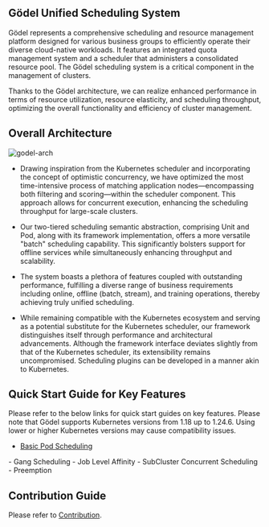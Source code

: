 ## Gödel Unified Scheduling System
Gödel represents a comprehensive scheduling and resource management platform designed for various business groups to efficiently operate their diverse cloud-native workloads. It features an integrated quota management system and a scheduler that administers a consolidated resource pool. The Gödel scheduling system is a critical component in the management of clusters.

Thanks to the Gödel architecture, we can realize enhanced performance in terms of resource utilization, resource elasticity, and scheduling throughput, optimizing the overall functionality and efficiency of cluster management.

## Overall Architecture
![godel-arch](docs/images/godel-arch.png)
- Drawing inspiration from the Kubernetes scheduler and incorporating the concept of optimistic concurrency, we have optimized the most time-intensive process of matching application nodes—encompassing both filtering and scoring—within the scheduler component. This approach allows for concurrent execution, enhancing the scheduling throughput for large-scale clusters.

- Our two-tiered scheduling semantic abstraction, comprising Unit and Pod, along with its framework implementation, offers a more versatile "batch" scheduling capability. This significantly bolsters support for offline services while simultaneously enhancing throughput and scalability.

- The system boasts a plethora of features coupled with outstanding performance, fulfilling a diverse range of business requirements including online, offline (batch, stream), and training operations, thereby achieving truly unified scheduling.

- While remaining compatible with the Kubernetes ecosystem and serving as a potential substitute for the Kubernetes scheduler, our framework distinguishes itself through performance and architectural advancements. Although the framework interface deviates slightly from that of the Kubernetes scheduler, its extensibility remains uncompromised. Scheduling plugins can be developed in a manner akin to Kubernetes.

## Quick Start Guide for Key Features
Please refer to the below links for quick start guides on key features. Please note that Gödel supports Kubernetes versions from 1.18 up to 1.24.6. Using lower or higher Kubernetes versions may cause compatibility issues.

- [Basic Pod Scheduling](./docs/features/basic-pod.md)
<TODO Link the corresponding Markdown pages here>
- Gang Scheduling
- Job Level Affinity
- SubCluster Concurrent Scheduling
- Preemption

## Contribution Guide
Please refer to [Contribution](CONTRIBUTING.md).